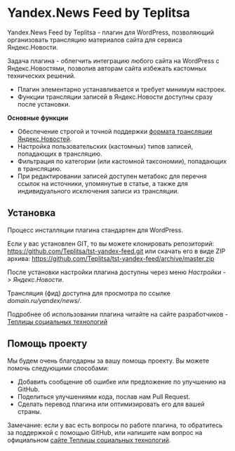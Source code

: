 # Yandex.News Feed by Teplitsa #

Yandex.News Feed by Teplitsa - плагин для WordPress, позволяющий организовать трансляцию материалов сайта для сервиса Яндекс.Новости.

Задача плагина - облегчить интеграцию любого сайта на WordPress с Яндекс.Новостями, позволив авторам сайта избежать кастомных технических решений.

* Плагин элементарно устанавливается и требует минимум настроек.
* Функции трансляции записей в Яндекс.Новости доступны сразу после установки.

**Основные функции**

* Обеспечение строгой и точной поддержки [формата трансляции Яндекс.Новостей](http://help.yandex.ru/news/info-for-mass-media.xml).
* Настройка пользовательских (кастомных) типов записей, попадающих в трансляцию.
* Фильтрация по категории (или кастомной таксономии), попадающих в трансляцию.
* При редактировании записей доступен метабокс для перечня ссылок на источники, упомянутые в статье, а также для индивидуального исключения записи из трансляции.

## Установка ##

Процесс инсталляции плагина стандартен для WordPress.

Если у вас установлен GIT, то вы можете клонировать репозиторий: https://github.com/Teplitsa/tst-yandex-feed.git
или скачать его в виде ZIP архива: https://github.com/Teplitsa/tst-yandex-feed/archive/master.zip

После установки настройки плагина доступны через меню _Настройки -> Яндекс.Новости_.

Трансляция (фид) доступна для просмотра по ссылке _domain.ru/yandex/news/_.

Подробнее об использовании плагина читайте на сайте разработчиков - [Теплицы социальных технологий](http://te-st.ru/2014/04/08/screencast-yandex-news-plugin/)


## Помощь проекту ##

Мы будем очень благодарны за вашу помощь проекту. Вы можете помочь следующими способами:

* Добавить сообщение об ошибке или предложение по улучшению на GitHub.
* Поделиться улучшениями кода, послав нам Pull Request.
* Сделать перевод плагина или оптимизировать его для вашей страны.

Замечание: если у вас есть вопросы по работе плагина, то обратитесь за поддержкой с помощью GitHub, или напишите нам вопрос на официальном [сайте Теплицы социальных технологий](http://te-st.ru/contacts/contact-us/).
